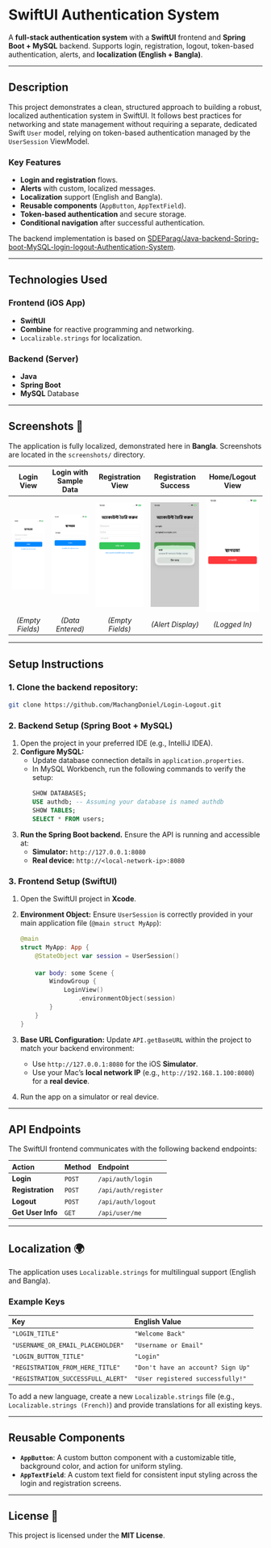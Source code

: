 # SwiftUI Authentication System

A **full-stack authentication system** with a **SwiftUI** frontend and **Spring Boot + MySQL** backend. Supports login, registration, logout, token-based authentication, alerts, and **localization (English + Bangla)**.

---

## Description

This project demonstrates a clean, structured approach to building a robust, localized authentication system in SwiftUI. It follows best practices for networking and state management without requiring a separate, dedicated Swift `User` model, relying on token-based authentication managed by the `UserSession` ViewModel.

### Key Features

* **Login and registration** flows.
* **Alerts** with custom, localized messages.
* **Localization** support (English and Bangla).
* **Reusable components** (`AppButton`, `AppTextField`).
* **Token-based authentication** and secure storage.
* **Conditional navigation** after successful authentication.

The backend implementation is based on [SDEParag/Java-backend-Spring-boot-MySQL-login-logout-Authentication-System](https://github.com/SDEParag/Java-backend-Spring-boot-MySQL-login-logout-Authentication-System).

---

## Technologies Used

### Frontend (iOS App)

* **SwiftUI**
* **Combine** for reactive programming and networking.
* `Localizable.strings` for localization.

### Backend (Server)

* **Java**
* **Spring Boot**
* **MySQL** Database

---

## Screenshots 📸

The application is fully localized, demonstrated here in **Bangla**. Screenshots are located in the `screenshots/` directory.

| Login View | Login with Sample Data | Registration View | Registration Success | Home/Logout View |
| :---: | :---: | :---: | :---: | :---: |
| <img src="screenshots/login.png" width="180"/> | <img src="screenshots/login_with_credentials.png" width="180"/> | <img src="screenshots/signup.png" width="180"/> | <img src="screenshots/signup_alert.png" width="180"/> | <img src="screenshots/home.png" width="180"/> |
| *(Empty Fields)* | *(Data Entered)* | *(Empty Fields)* | *(Alert Display)* | *(Logged In)* |

---

## Setup Instructions

### 1. Clone the backend repository:
    
```bash
git clone https://github.com/MachangDoniel/Login-Logout.git
```

### 2. Backend Setup (Spring Boot + MySQL)

1.  Open the project in your preferred IDE (e.g., IntelliJ IDEA).
2.  **Configure MySQL:**
    * Update database connection details in `application.properties`.
    * In MySQL Workbench, run the following commands to verify the setup:
        ```sql
        SHOW DATABASES;
        USE authdb; -- Assuming your database is named authdb
        SHOW TABLES;
        SELECT * FROM users;
        ```
3.  **Run the Spring Boot backend.** Ensure the API is running and accessible at:
    * **Simulator:** `http://127.0.0.1:8080`
    * **Real device:** `http://<local-network-ip>:8080`

### 3. Frontend Setup (SwiftUI)

1.  Open the SwiftUI project in **Xcode**.
2.  **Environment Object:** Ensure `UserSession` is correctly provided in your main application file (`@main struct MyApp`):

    ```swift
    @main
    struct MyApp: App {
        @StateObject var session = UserSession()

        var body: some Scene {
            WindowGroup {
                LoginView()
                    .environmentObject(session)
            }
        }
    }
    ```

3.  **Base URL Configuration:** Update `API.getBaseURL` within the project to match your backend environment:
    * Use `http://127.0.0.1:8080` for the iOS **Simulator**.
    * Use your Mac’s **local network IP** (e.g., `http://192.168.1.100:8080`) for a **real device**.

4.  Run the app on a simulator or real device.

---

## API Endpoints

The SwiftUI frontend communicates with the following backend endpoints:

| Action | Method | Endpoint |
| :--- | :--- | :--- |
| **Login** | `POST` | `/api/auth/login` |
| **Registration** | `POST` | `/api/auth/register` |
| **Logout** | `POST` | `/api/auth/logout` |
| **Get User Info** | `GET` | `/api/user/me` |

---

## Localization 🌍

The application uses `Localizable.strings` for multilingual support (English and Bangla).

### Example Keys

| Key | English Value |
| :--- | :--- |
| `"LOGIN_TITLE"` | `"Welcome Back"` |
| `"USERNAME_OR_EMAIL_PLACEHOLDER"` | `"Username or Email"` |
| `"LOGIN_BUTTON_TITLE"` | `"Login"` |
| `"REGISTRATION_FROM_HERE_TITLE"` | `"Don't have an account? Sign Up"` |
| `"REGISTRATION_SUCCESSFULL_ALERT"` | `"User registered successfully!"` |

To add a new language, create a new `Localizable.strings` file (e.g., `Localizable.strings (French)`) and provide translations for all existing keys.

---

## Reusable Components

* **`AppButton`**: A custom button component with a customizable title, background color, and action for uniform styling.
* **`AppTextField`**: A custom text field for consistent input styling across the login and registration screens.

---

## License 📄

This project is licensed under the **MIT License**.